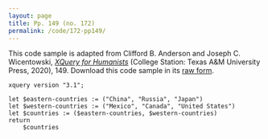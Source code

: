 ```yaml
---
layout: page
title: Pp. 149 (no. 172)
permalink: /code/172-pp149/
---
```


This code sample is adapted from Clifford B. Anderson and Joseph C. Wicentowski, 
[_XQuery for Humanists_](/) (College Station: Texas A&M University Press, 2020), 149. 
Download this code sample in its [raw form](/code/172-pp149/172-pp149.xq).

```xquery
xquery version "3.1";

let $eastern-countries := ("China", "Russia", "Japan")
let $western-countries := ("Mexico", "Canada", "United States")
let $countries := ($eastern-countries, $western-countries)
return
    $countries
```  
